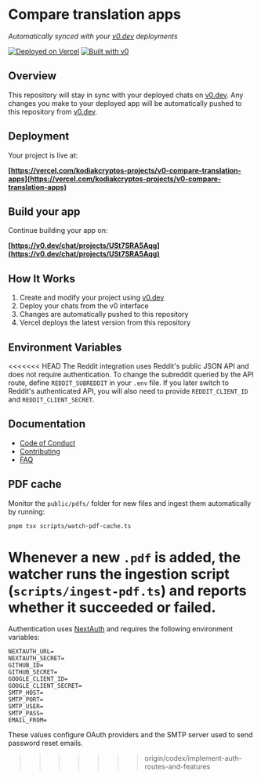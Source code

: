 # Compare translation apps

*Automatically synced with your [v0.dev](https://v0.dev) deployments*

[![Deployed on Vercel](https://img.shields.io/badge/Deployed%20on-Vercel-black?style=for-the-badge&logo=vercel)](https://vercel.com/kodiakcryptos-projects/v0-compare-translation-apps)
[![Built with v0](https://img.shields.io/badge/Built%20with-v0.dev-black?style=for-the-badge)](https://v0.dev/chat/projects/USt7SRA5Aqg)

## Overview

This repository will stay in sync with your deployed chats on [v0.dev](https://v0.dev).
Any changes you make to your deployed app will be automatically pushed to this repository from [v0.dev](https://v0.dev).

## Deployment

Your project is live at:

**[https://vercel.com/kodiakcryptos-projects/v0-compare-translation-apps](https://vercel.com/kodiakcryptos-projects/v0-compare-translation-apps)**

## Build your app

Continue building your app on:

**[https://v0.dev/chat/projects/USt7SRA5Aqg](https://v0.dev/chat/projects/USt7SRA5Aqg)**

## How It Works

1. Create and modify your project using [v0.dev](https://v0.dev)
2. Deploy your chats from the v0 interface
3. Changes are automatically pushed to this repository
4. Vercel deploys the latest version from this repository

## Environment Variables

<<<<<<< HEAD
The Reddit integration uses Reddit's public JSON API and does not require authentication. To change the subreddit queried by the API route, define `REDDIT_SUBREDDIT` in your `.env` file. If you later switch to Reddit's authenticated API, you will also need to provide `REDDIT_CLIENT_ID` and `REDDIT_CLIENT_SECRET`.

## Documentation

- [Code of Conduct](docs/CODE_OF_CONDUCT.md)
- [Contributing](docs/CONTRIBUTING.md)
- [FAQ](docs/FAQ.md)

## PDF cache

Monitor the `public/pdfs/` folder for new files and ingest them automatically by running:

```bash
pnpm tsx scripts/watch-pdf-cache.ts
```

Whenever a new `.pdf` is added, the watcher runs the ingestion script (`scripts/ingest-pdf.ts`) and reports whether it succeeded or failed.
=======
Authentication uses [NextAuth](https://next-auth.js.org/) and requires the following environment variables:

```
NEXTAUTH_URL=
NEXTAUTH_SECRET=
GITHUB_ID=
GITHUB_SECRET=
GOOGLE_CLIENT_ID=
GOOGLE_CLIENT_SECRET=
SMTP_HOST=
SMTP_PORT=
SMTP_USER=
SMTP_PASS=
EMAIL_FROM=
```

These values configure OAuth providers and the SMTP server used to send password reset emails.
>>>>>>> origin/codex/implement-auth-routes-and-features
